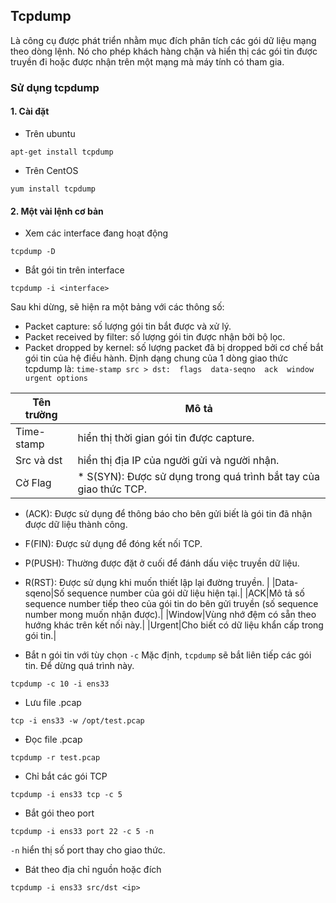 ## Tcpdump

Là công cụ được phát triển nhằm mục đích phân tích các gói dữ liệu mạng theo dòng lệnh. Nó cho phép khách hàng chặn và hiển thị các gói tin được truyền đi hoặc được nhận trên một mạng mà máy tính có tham gia.

### Sử dụng tcpdump
#### 1. Cài đặt
* Trên ubuntu
```
apt-get install tcpdump
```
* Trên CentOS
```
yum install tcpdump
```
#### 2. Một vài lệnh cơ bản
* Xem các interface đang hoạt động
```
tcpdump -D
```
* Bắt gói tin trên interface
```
tcpdump -i <interface>
```
Sau khi dừng, sẽ hiện ra một bảng với các thông số:
- Packet capture: số lượng gói tin bắt được và xử lý.
- Packet received by filter: số lượng gói tin được nhận bởi bộ lọc.
- Packet dropped by kernel: số lượng packet đã bị dropped bởi cơ chế bắt gói tin của hệ điều hành.
Định dạng chung của 1 dòng giao thức tcpdump là:
`time-stamp src > dst:  flags  data-seqno  ack  window urgent options`

|Tên trường|Mô tả|
|----------|-----|
|Time-stamp|hiển thị thời gian gói tin được capture.|
|Src và dst|hiển thị địa IP của người gửi và người nhận.|
|Cờ Flag| * S(SYN): Được sử dụng trong quá trình bắt tay của giao thức TCP.
* (ACK): Được sử dụng để thông báo cho bên gửi biết là gói tin đã nhận được dữ liệu thành công.
* F(FIN): Được sử dụng để đóng kết nối TCP.
* P(PUSH): Thường được đặt ở cuối để đánh dấu việc truyền dữ liệu.
* R(RST): Được sử dụng khi muốn thiết lập lại đường truyền. |
|Data-sqeno|Số sequence number của gói dữ liệu hiện tại.|
|ACK|Mô tả số sequence number tiếp theo của gói tin do bên gửi truyền (số sequence number mong muốn nhận được).|
|Window|Vùng nhớ đệm có sẵn theo hướng khác trên kết nối này.|
|Urgent|Cho biết có dữ liệu khẩn cấp trong gói tin.|

* Bắt n gói tin với tùy chọn `-c`
Mặc định, `tcpdump` sẽ bắt liên tiếp các gói tin. Để dừng quá trình này.
```
tcpdump -c 10 -i ens33
```
* Lưu file .pcap
```
tcp -i ens33 -w /opt/test.pcap
```
* Đọc file .pcap
```
tcpdump -r test.pcap
```
* Chỉ bắt các gói TCP
```
tcpdump -i ens33 tcp -c 5
```
* Bắt gói theo port
```
tcpdump -i ens33 port 22 -c 5 -n
```
`-n` hiển thị số port thay cho giao thức.
* Bát theo địa chỉ nguồn hoặc đích
```
tcpdump -i ens33 src/dst <ip>
```
